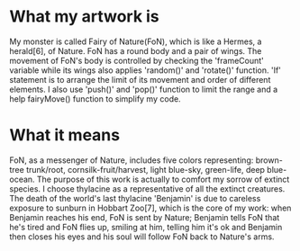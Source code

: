 # What my artwork is
My monster is called Fairy of Nature(FoN), which is like a Hermes, a herald[6], of Nature. FoN has a round body and a pair of wings. The movement of FoN's body is controlled by checking the 'frameCount' variable while its wings also applies 'random()' and 'rotate()' function. 'If' statement is to arrange the limit of its movement and order of different elements. I also use 'push()' and 'pop()' function to limit the range and a help fairyMove() function to simplify my code.

# What it means
FoN, as a messenger of Nature, includes five colors representing: brown-tree trunk/root, cornsilk-fruit/harvest, light blue-sky, green-life, deep blue-ocean.
The purpose of this work is actually to comfort my sorrow of extinct species. I choose thylacine as a representative of all the extinct creatures. The death of the world's last thylacine 'Benjamin' is due to careless exposure to sunburn in Hobbart Zoo[7], which is the core of my work: when Benjamin reaches his end, FoN is sent by Nature; Benjamin tells FoN that he's tired and FoN flies up, smiling at him, telling him it's ok and Benjamin then closes his eyes and his soul will follow FoN back to Nature's arms. 
